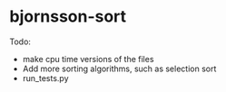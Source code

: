 # bjornsson-sort

Todo:

- make cpu time versions of the files
- Add more sorting algorithms, such as selection sort
- run_tests.py
